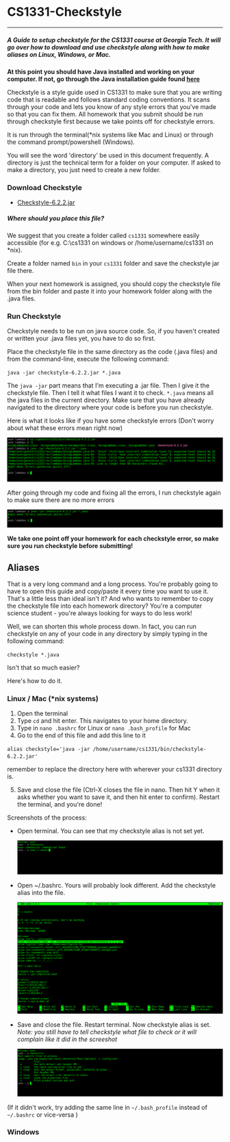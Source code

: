 # CS1331-Checkstyle
---
##### A Guide to setup checkstyle for the CS1331 course at Georgia Tech. It will go over how to download and use checkstyle along with how to make aliases on Linux, Windows, or Mac.

**At this point you should have Java installed and working on your computer. If not, go through the Java installation guide found [here](http://cs1331.org/resources.html)**

Checkstyle is a style guide used in CS1331 to make sure that you are writing code that is readable and follows standard coding conventions. It scans through your code and lets you know of any style errors that you've made so that you can fix them. All homework that you submit should be run through checkstyle first because we take points off for checkstyle errors.

It is run through the terminal(\*nix systems like Mac and Linux) or through the command prompt/powershell (Windows).

You will see the word 'directory' be used in this document frequently. A directory is just the technical term for a folder on your computer. If asked to make a directory, you just need to create a new folder.

### Download Checkstyle

  - [Checkstyle-6.2.2.jar](http://cs1331.org/resources/checkstyle-6.2.2.jar)

##### Where should you place this file?

We suggest that you create a folder called `cs1331` somewhere easily accessible (for e.g. C:\cs1331 on windows or /home/username/cs1331 on *nix).

Create a folder named `bin` in your `cs1331` folder and save the checkstyle jar file there.

When your next homework is assigned, you should copy the checkstyle file from the bin folder and paste it into your homework folder along with the .java files.

### Run Checkstyle

Checkstyle needs to be run on java source code. So, if you haven't created or written your .java files yet, you have to do so first.

Place the checkstyle file in the same directory as the code (.java files) and from the command-line, execute the following command:

`java -jar checkstyle-6.2.2.jar *.java`

The `java -jar` part means that I'm executing a .jar file. Then I give it the checkstyle file. Then I tell it what files I want it to check. `*.java` means all the java files in the current directory.
Make sure that you have already navigated to the directory where your code is before you run checkstyle.

Here is what it looks like if you have some checkstyle errors (Don't worry about what these errors mean right now)

![with-errors](./errors.png)

After going through my code and fixing all the errors, I run checkstyle again to make sure there are no more errors

![without-errors](./no-errors.png)

**We take one point off your homework for each checkstyle error, so make sure you run checkstyle before submitting!**

## Aliases

That is a very long command and a long process. You're probably going to have to open this guide and copy/paste it every time you want to use it. That's a little less than ideal isn't it? And who wants to remember to copy the checkstyle file into each homework directory? You're a computer science student - you're always looking for ways to do less work!

Well, we can shorten this whole process down. In fact, you can run checkstyle on any of your code in any directory by simply typing in the following command:

`checkstyle *.java`

Isn't that so much easier?

Here's how to do it.

### Linux / Mac (\*nix systems)

1. Open the terminal
2. Type `cd` and hit enter. This navigates to your home directory.
3. Type in `nano .bashrc` for Linux or `nano .bash_profile` for Mac
4. Go to the end of this file and add this line to it

 `alias checkstyle='java -jar /home/username/cs1331/bin/checkstyle-6.2.2.jar'`

 remember to replace the directory here with wherever your cs1331 directory is.

5. Save and close the file (Ctrl-X closes the file in nano. Then hit Y when it asks whether you want to save it, and then hit enter to confirm). Restart the terminal, and you're done!

Screenshots of the process:

* Open terminal. You can see that my checkstyle alias is not set yet.

  ![open-terminal](./alias-linux-1.png)

* Open ~/.bashrc. Yours will probably look different. Add the checkstyle alias into the file.

  ![add-alias](./alias-linux-2.png)

* Save and close the file. Restart terminal. Now checkstyle alias is set. *Note: you still have to tell checkstyle what file to check or it will complain like it did in the screeshot*

  ![alias-added](./alias-linux-3.png)

(If it didn't work, try adding the same line in `~/.bash_profile` instead of `~/.bashrc` or vice-versa  )


### Windows
